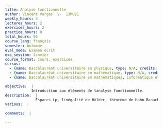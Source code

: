 ```yaml
---
title: Analyse fonctionnelle
author: Vincent Vargas  \-  13M021
weekly_hours: 4
lectures_hours: 2
exercices_hours: 2
practice_hours: 0
total_hours: 56
course_lang: français
semester: Automne
eval_mode: Examen écrit
exa_session: Janvier
course_format: Cours, exercices
cursus:
  - {name: Baccalauréat universitaire en physique, type: N/A, credits: 5}
  - {name: Baccalauréat universitaire en mathématique, type: N/A, credits: 6}
  - {name: Baccalauréat universitaire en mathématiques, informatique et sciences numériques, type: N/A, credits: 5}

objective:  |
            Introduction aux éléments de lanalyse fonctionnelle.
description:  |
              Espaces Lp, linégalité de Hölder, théorème de Hahn-Banach, lespace dual topologique, espaces réflexifs, théorème de Baire, espaces de Baire, théorème de Banach-Steinhaus, théorème de lapplication ouverte, théorème disomorphisme de Banach, théorème du graphe fermé, espaces de Hilbert, bases de Hilbert, théorème de représentation de Riesz, topologie faible, topologie faible, théorème de Alaoglou.
various:  |
          
comments:  |
           
---
```

